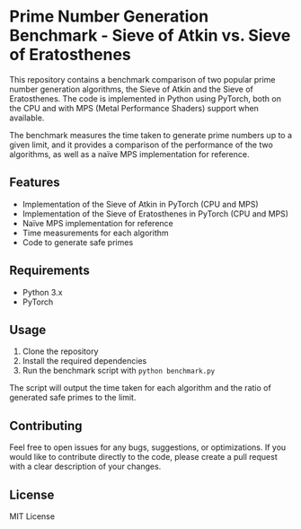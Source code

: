 # Prime Number Generation Benchmark - Sieve of Atkin vs. Sieve of Eratosthenes

This repository contains a benchmark comparison of two popular prime number generation algorithms, the Sieve of Atkin and the Sieve of Eratosthenes. The code is implemented in Python using PyTorch, both on the CPU and with MPS (Metal Performance Shaders) support when available.

The benchmark measures the time taken to generate prime numbers up to a given limit, and it provides a comparison of the performance of the two algorithms, as well as a naïve MPS implementation for reference.

## Features

- Implementation of the Sieve of Atkin in PyTorch (CPU and MPS)
- Implementation of the Sieve of Eratosthenes in PyTorch (CPU and MPS)
- Naïve MPS implementation for reference
- Time measurements for each algorithm
- Code to generate safe primes

## Requirements

- Python 3.x
- PyTorch

## Usage

1. Clone the repository
2. Install the required dependencies
3. Run the benchmark script with `python benchmark.py`

The script will output the time taken for each algorithm and the ratio of generated safe primes to the limit.

## Contributing

Feel free to open issues for any bugs, suggestions, or optimizations. If you would like to contribute directly to the code, please create a pull request with a clear description of your changes.

## License

MIT License
